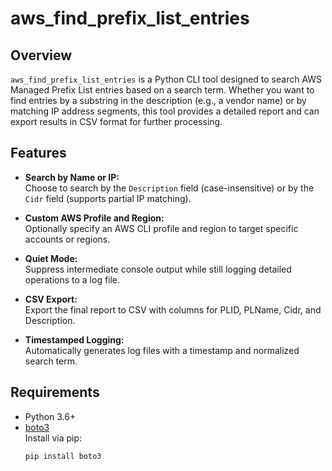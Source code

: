 # aws_find_prefix_list_entries

## Overview

`aws_find_prefix_list_entries` is a Python CLI tool designed to search AWS Managed Prefix List entries based on a search term. Whether you want to find entries by a substring in the description (e.g., a vendor name) or by matching IP address segments, this tool provides a detailed report and can export results in CSV format for further processing.

## Features

- **Search by Name or IP:**  
  Choose to search by the `Description` field (case-insensitive) or by the `Cidr` field (supports partial IP matching).

- **Custom AWS Profile and Region:**  
  Optionally specify an AWS CLI profile and region to target specific accounts or regions.

- **Quiet Mode:**  
  Suppress intermediate console output while still logging detailed operations to a log file.

- **CSV Export:**  
  Export the final report to CSV with columns for PLID, PLName, Cidr, and Description.

- **Timestamped Logging:**  
  Automatically generates log files with a timestamp and normalized search term.

## Requirements

- Python 3.6+
- [boto3](https://boto3.amazonaws.com/v1/documentation/api/latest/index.html)  
  Install via pip:
  ```bash
  pip install boto3

